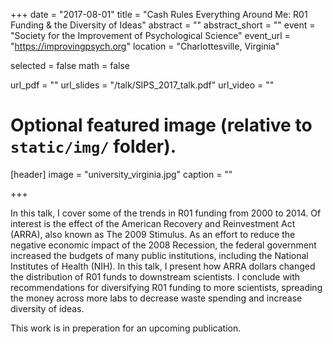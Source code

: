 +++
date = "2017-08-01"
title = "Cash Rules Everything Around Me: R01 Funding & the Diversity of Ideas"
abstract = ""
abstract_short = ""
event = "Society for the Improvement of Psychological Science"
event_url = "https://improvingpsych.org"
location = "Charlottesville, Virginia"

selected = false
math = false

url_pdf = ""
url_slides = "/talk/SIPS_2017_talk.pdf"
url_video = ""

# Optional featured image (relative to `static/img/` folder).
[header]
image = "university_virginia.jpg"
caption = ""

+++

In this talk, I cover some of the trends in R01 funding from 2000 to 2014.  Of interest is the effect of the American Recovery and Reinvestment Act (ARRA), also known as The 2009 Stimulus.  As an effort to reduce the negative economic impact of the 2008 Recession, the federal government increased the budgets of many public institutions, including the National Institutes of Health (NIH).  In this talk, I present how ARRA dollars changed the distribution of R01 funds to downstream scientists. I conclude with recommendations for diversifying R01 funding to more scientists, spreading the money across more labs to decrease waste spending and increase diversity of ideas.

This work is in preperation for an upcoming publication.

